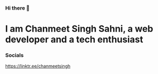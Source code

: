 ### Hi there 👋
I am Chanmeet Singh Sahni, a web developer and a tech enthusiast
==============================
### Socials
https://linktr.ee/chanmeetsingh
